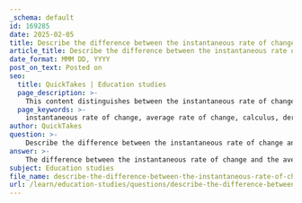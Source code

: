 ```yaml
---
_schema: default
id: 169285
date: 2025-02-05
title: Describe the difference between the instantaneous rate of change and the average rate of change of a function.
article_title: Describe the difference between the instantaneous rate of change and the average rate of change of a function.
date_format: MMM DD, YYYY
post_on_text: Posted on
seo:
  title: QuickTakes | Education studies
  page_description: >-
    This content distinguishes between the instantaneous rate of change and the average rate of change of a function in calculus, explaining their definitions, calculations, and graphical representations, along with a real-world example for better understanding.
  page_keywords: >-
    instantaneous rate of change, average rate of change, calculus, derivative, secant line, tangent line, function behavior, graphical representation, mathematical definitions, slope, real-world examples, rate of change calculation
author: QuickTakes
question: >-
    Describe the difference between the instantaneous rate of change and the average rate of change of a function.
answer: >-
    The difference between the instantaneous rate of change and the average rate of change of a function is fundamental in calculus and can be understood through their definitions, calculations, and graphical representations.\n\n1. **Definitions**:\n   - **Average Rate of Change**: This is defined as the total change in a quantity over a given interval divided by the length of that interval. Mathematically, for a function \( f(x) \) over the interval $[a, b]$, the average rate of change is given by:\n     $$\n     \text{Average Rate of Change} = \frac{f(b) - f(a)}{b - a}\n     $$\n     This represents the slope of the secant line connecting the points \((a, f(a))\) and \((b, f(b))\) on the graph of the function.\n\n   - **Instantaneous Rate of Change**: This refers to the rate of change of a quantity at a specific point in time or at an infinitesimally small interval. It is mathematically represented as the derivative of the function at that point. For a function \( f(x) \), the instantaneous rate of change at $ x = a $ is given by:\n     $$\n     \text{Instantaneous Rate of Change} = f'(a)\n     $$\n     This represents the slope of the tangent line to the graph of the function at the point \((a, f(a))\).\n\n2. **Calculation**:\n   - The average rate of change is calculated over an interval, providing a broad view of how the function behaves over that interval.\n   - The instantaneous rate of change is calculated at a specific point, providing a precise measure of how the function behaves at that exact moment.\n\n3. **Graphical Representation**:\n   - Graphically, the average rate of change is represented by the slope of the secant line that connects two points on the function’s graph.\n   - The instantaneous rate of change is represented by the slope of the tangent line at a specific point on the graph.\n\n4. **Real-World Example**:\n   - Consider a car traveling a distance over time. The average speed of the car over a trip can be calculated as the total distance divided by the total time taken, which is the average rate of change of distance with respect to time. Conversely, the speed of the car at a specific moment (as shown on the speedometer) is the instantaneous rate of change of distance with respect to time.\n\nIn summary, the average rate of change provides an overall view of how a function changes over an interval, while the instantaneous rate of change gives a precise measure at a specific point. Both concepts are crucial for understanding the behavior of functions in calculus.
subject: Education studies
file_name: describe-the-difference-between-the-instantaneous-rate-of-change-and-the-average-rate-of-change-of-a-function.md
url: /learn/education-studies/questions/describe-the-difference-between-the-instantaneous-rate-of-change-and-the-average-rate-of-change-of-a-function
---
```


&nbsp;